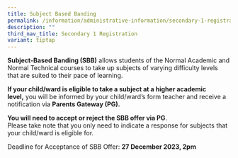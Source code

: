 ```yaml
---
title: Subject Based Banding
permalink: /information/administrative-information/secondary-1-registration/subject-based-banding/
description: ""
third_nav_title: Secondary 1 Registration
variant: tiptap
---
```

<p><strong>Subject-Based Banding (SBB)</strong>&nbsp;allows students of the Normal Academic and Normal Technical courses to take up subjects of varying difficulty levels that are suited to their pace of learning.&nbsp;</p><p><strong>If your child/ward is eligible to take a subject at a higher academic level,</strong>&nbsp;you will be informed by your child/ward’s form teacher and receive a notification via&nbsp;<strong>Parents Gateway (PG).</strong></p><p><strong>You will need to accept or reject the SBB offer via PG</strong>.<br>Please take note that you only need to indicate a response for subjects that your child/ward is eligible for.</p><p>Deadline for Acceptance of SBB Offer:&nbsp;<strong>27 December 2023, 2pm</strong></p>